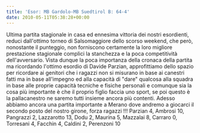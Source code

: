 ```yaml
---
title: 'Esor: MB Gardolo-MB Suedtirol B: 64-4'
date: 2010-05-11T05:38:28+00:00
---
```

Ultima partita stagionale in casa ed ennesima vittoria dei nostri esordienti, reduci dall'ottimo torneo di Salsomaggiore dello scorso weekend, che però, nonostante il punteggio, non forniscono certamente la loro migliore prestazione stagionale complici la stanchezza e la poca competitività dell'avversario. Vista dunque la poca importanza della cronaca della partita ma ricordando l'ottimo esordio di Davide Parzian, approfittiamo dello spazio per ricordare ai genitori che i ragazzi non si misurano in base ai canestri fatti ma in base all'impegno ed alla capacità di "dare" qualcosa alla squadra in base alle proprie capacità tecniche e fisiche personali e comunque sia la cosa più importante è che il proprio figlio faccia uno sport, se poi questo è la pallacanestro ne saremo tutti insieme ancora più contenti. Adesso abbiamo ancora una partita importante a Merano dove andremo a giocarci il secondo posto del nostro girone, forza ragazzi !!! Parzian 4, Ambrosi 10, Pangrazzi 2, Lazzarotto 13, Dodu 2, Maurina 5, Mazzalai 8, Carraro 0, Torresani 4, Facchin 4, Caldini 2, Perenzoni 10